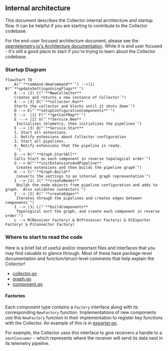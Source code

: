 ## Internal architecture

This document describes the Collector internal architecture and startup flow. It can be helpful if you are starting to contribute to the Collector codebase.

For the end-user focused architecture document, please see the [opentelemetry.io's Architecture documentation](https://opentelemetry.io/docs/collector/architecture/).  While it is end user focused - it's still a good place to start if you're trying to learn about the Collector codebase.

### Startup Diagram
```mermaid
flowchart TD
    A("`**command.NewCommand**`") -->|1| B("`**updateSettingsUsingFlags**`")
    A --> |2| C("`**NewCollector**
    Creates and returns a new instance of Collector`")
    A --> |3| D("`**Collector.Run**
    Starts the collector and blocks until it shuts down`")
    D --> E("`**setupConfigurationComponents**`")
    E -->  |1| F("`**getConfMap**`")
    E ---> |2| G("`**Service.New**
     Initializes telemetry, then initializes the pipelines`")
    E --> |3| Q("`**Service.Start**
    1. Start all extensions.
    2. Notify extensions about Collector configuration
    3. Start all pipelines.
    4. Notify extensions that the pipeline is ready.
    `")
    Q --> R("`**Graph.StartAll**
    Calls Start on each component in reverse topological order`")
    G --> H("`**initExtensionsAndPipeline**
     Creates extensions and then builds the pipeline graph`")
    H --> I("`**Graph.Build**
     Converts the settings to an internal graph representation`")
    I --> |1| J("`**createNodes**
     Builds the node objects from pipeline configuration and adds to graph.  Also validates connectors`")
    I --> |2| K("`**createEdges**
     Iterates through the pipelines and creates edges between components`")
    I --> |3| L("`**buildComponents**
     Topological sort the graph, and create each component in reverse order`")
    L --> M(Receiver Factory) & N(Processor Factory) & O(Exporter Factory) & P(Connector Factory)
```
### Where to start to read the code
Here is a brief list of useful and/or important files and interfaces that you may find valuable to glance through.
Most of these have package-level documentation and function/struct-level comments that help explain the Collector!

- [collector.go](../otelcol/collector.go)
- [graph.go](../service/internal/graph/graph.go)
- [component.go](../component/component.go)

#### Factories
Each component type contains a `Factory` interface along with its corresponding `NewFactory` function.
Implementations of new components use this `NewFactory` function in their implementation to register key functions with 
the Collector.  An example of this is in [exporter.go](../exporter/exporter.go).

For example, the Collector uses this interface to give receivers a handle to a `nextConsumer` -
which represents where the receiver will send its data next in its telemetry pipeline.
